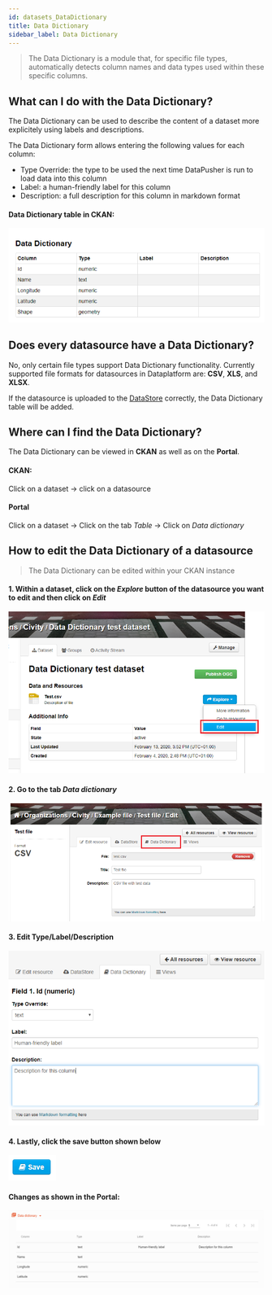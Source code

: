 ```yaml
---
id: datasets_DataDictionary
title: Data Dictionary
sidebar_label: Data Dictionary
---
```


> The Data Dictionary is a module that, for specific file types, automatically detects column names and data types used within these specific columns.

## What can I do with the Data Dictionary?

The Data Dictionary can be used to describe the content of a dataset more explicitely using labels and descriptions.

The Data Dictionary form allows entering the following values for each column:
*	Type Override: the type to be used the next time DataPusher is run to load data into this column
*	Label: a human-friendly label for this column
*   Description: a full description for this column in markdown format

#### Data Dictionary table in CKAN:
![Title](assets/Dataplatform/DataDictionary/Data_dict_CKAN.PNG)

## Does every datasource have a Data Dictionary?

No, only certain file types support Data Dictionary functionality. Currently supported file formats for datasources in Dataplatform are: **CSV**, **XLS**, and **XLSX**. 

If the datasource is uploaded to the [DataStore](datasets_AddingDatasources#datastore) correctly, the Data Dictionary table will be added.

## Where can I find the Data Dictionary?

The Data Dictionary can be viewed in **CKAN** as well as on the **Portal**.

#### CKAN: 
Click on a dataset -> click on a datasource
#### Portal
Click on a dataset -> Click on the tab *Table* -> Click on *Data dictionary*

## How to edit the Data Dictionary of a datasource

> The Data Dictionary can be edited within your CKAN instance

#### 1.  Within a dataset, click on the *Explore* button of the datasource you want to edit and then click on *Edit*

![Data_dict](assets/Dataplatform/DataDictionary/Data_dict_edit.PNG)

#### 2. Go to the tab *Data dictionary*

![Data_dict_go_to](assets/Dataplatform/DataDictionary/Data_dictionary_edit.png)

#### 3. Edit Type/Label/Description

![Data_dict_edit](assets/Dataplatform/DataDictionary/Data_dict_edit_field.PNG)


#### 4. Lastly, click the save button shown below
    
![Data_dict_save](assets/Dataplatform/DataDictionary/Data_dict_save.PNG)

#### Changes as shown in the Portal:

![Data_dict_portal](assets/Dataplatform/DataDictionary/Data_dict_portal.PNG)